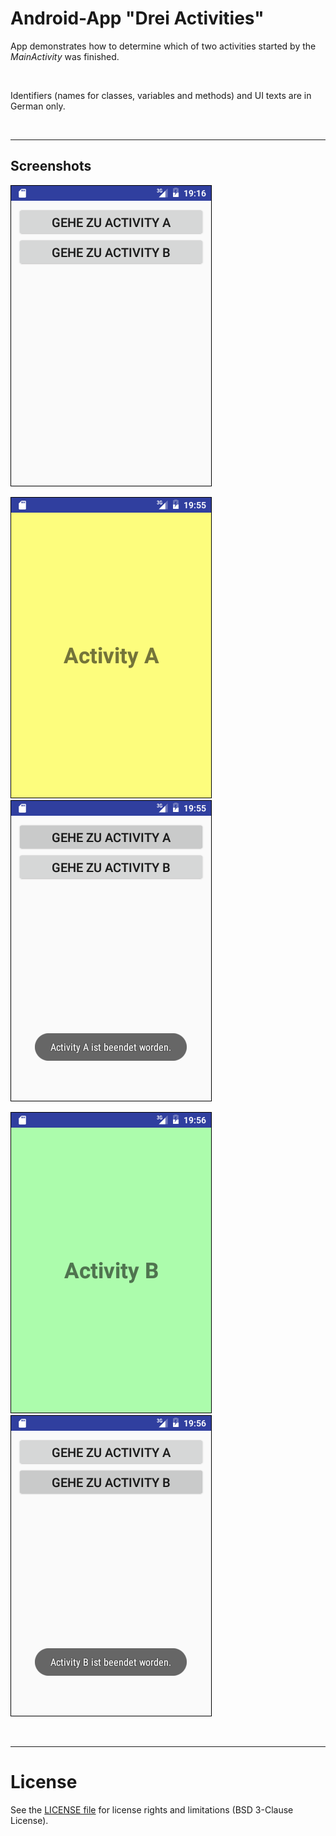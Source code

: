 # Android-App "Drei Activities"

App demonstrates how to determine which of two activities started by the *MainActivity* was finished.

<br>

Identifiers (names for classes, variables and methods) and UI texts are in German only.

<br>


----
## Screenshots

![Screenshot 1](screenshot_1.png)  

![Screenshot 2](screenshot_2.png)  ![Screenshot 3](screenshot_3.png)

![Screenshot 4](screenshot_4.png)  ![Screenshot 5](screenshot_5.png)

<br>

----
# License

See the [LICENSE file](LICENSE.md) for license rights and limitations (BSD 3-Clause License).
